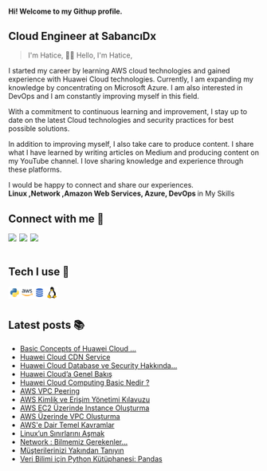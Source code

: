 #### Hi! Welcome to my Githup profile.

## Cloud Engineer at SabancıDx

> I'm Hatice, 👩‍💻
Hello, I'm Hatice,

I started my career by learning AWS cloud technologies and gained experience with Huawei Cloud technologies. Currently, I am expanding my knowledge by concentrating on Microsoft Azure. I am also interested in DevOps and I am constantly improving myself in this field.

With a commitment to continuous learning and improvement, I stay up to date on the latest Cloud technologies and security practices for best possible solutions.

In addition to improving myself, I also take care to produce content. I share what I have learned by writing articles on Medium and producing content on my YouTube channel. I love sharing knowledge and experience through these platforms.

I would be happy to connect and share our experiences. <br>
<strong> Linux ,Network ,Amazon Web Services, Azure, DevOps </strong> in My Skills
<br />


## Connect with me  :partying_face:

[<img  width="22" src="https://unpkg.com/simple-icons@v4/icons/medium.svg" align="left" />][medium]
[<img  width="22" src="https://unpkg.com/simple-icons@v4/icons/github.svg" align="left" />][github]
[<img  width="22" src="https://unpkg.com/simple-icons@v4/icons/linkedin.svg" align="left" />][linkedin]

<br />
<br /> 

## Tech I use :revolving_hearts:

<img align="left"  src="https://raw.githubusercontent.com/github/explore/80688e429a7d4ef2fca1e82350fe8e3517d3494d/topics/python/python.png" width="25" height="25" />
<img align="left" src="https://raw.githubusercontent.com/github/explore/fbceb94436312b6dacde68d122a5b9c7d11f9524/topics/aws/aws.png" width="25" height="25" />
<img align="left" src="https://raw.githubusercontent.com/github/explore/80688e429a7d4ef2fca1e82350fe8e3517d3494d/topics/sql/sql.png" width="25" height="25" />
<img align="left" src="https://raw.githubusercontent.com/github/explore/80688e429a7d4ef2fca1e82350fe8e3517d3494d/topics/linux/linux.png" width="25" height="25" />

<br />
<br />

## Latest posts :books:

<!-- BLOG-POST-LIST:START -->
- [Basic Concepts of Huawei Cloud ...](https://developer.huaweicloud.com/intl/en-us/forum/topic/0251106867327655012)
- [Huawei Cloud CDN Service](https://developer.huaweicloud.com/intl/en-us/forum/topic/0250105824331441003)
- [Huawei Cloud Database ve Security Hakkında…](https://medium.com/@haticedikmen/huawei-cloud-database-ve-security-hakk%C4%B1nda-9a5b3b1b5163)
- [Huawei Cloud’a Genel Bakış](https://medium.com/@haticedikmen/huawei-clouda-genel-bak%C4%B1%C5%9F-15ea1f855b55)
- [Huawei Cloud Computing Basic Nedir ?](https://medium.com/@haticedikmen/huawei-cloud-computing-basic-nedir-580bba77accb)
- [AWS VPC Peering](https://miuul.com/not-defteri/aws-vpc-peering)
- [AWS Kimlik ve Erişim Yönetimi Kılavuzu](https://miuul.com/not-defteri/aws-kimlik-ve-erisim-yonetimi-kilavuzu)
- [AWS EC2 Üzerinde Instance Oluşturma](https://miuul.com/not-defteri/aws-ec2-uzerinde-instance-olusturma)
- [AWS Üzerinde VPC Oluşturma](https://miuul.com/not-defteri/aws-vpc-olusturma)
- [AWS'e Dair Temel Kavramlar](https://miuul.com/not-defteri/awse-dair-temel-kavramlar)
- [Linux’un Sınırlarını Aşmak](https://medium.com/@haticedikmen/linux%C4%B1n-s%C4%B1n%C4%B1rlar%C4%B1n%C4%B1-a%C5%9Fmak-bafad8306020)
- [Network : Bilmemiz Gerekenler…](https://medium.com/@haticedikmen/network-bilmemiz-gerekenler-2fcb01990afd)
- [Müşterilerinizi Yakından Tanıyın](https://medium.com/@haticedikmen/m%C3%BC%C5%9Fterilerinizi-yak%C4%B1ndan-tan%C4%B1y%C4%B1n-d2d4c2063717)
- [Veri Bilimi için Python Kütüphanesi: Pandas](https://medium.com/@haticedikmen/veri-bilimi-i%C3%A7in-python-k%C3%BCt%C3%BCphanesi-pandas-e36deb20def)
<!-- BLOG-POST-LIST:END -->




<br />


[medium]: https://medium.com/@haticedikmen
[github]: https://github.com/haticedikmn
[linkedin]: https://www.linkedin.com/in/haticedikmen/
